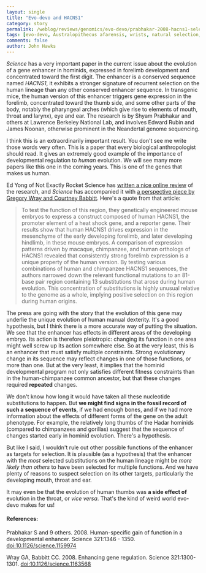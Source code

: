 ```yaml
---
layout: single 
title: "Evo-devo and HACNS1" 
category: story
permalink: /weblog/reviews/genomics/evo-devo/prabhakar-2008-hacns1-selection.html
tags: [evo-devo, Australopithecus afarensis, wrists, natural selection, human-specific substitutions, tool manufacture] 
comments: false 
author: John Hawks 
---
```


<i>Science</i> has a very important paper in the current issue about the evolution of a gene enhancer in hominids, expressed in forelimb development and concentrated toward the first digit. The enhancer is a conserved sequence named <i>HACNS1</i>, it exhibits a stronger signature of recurrent selection on the human lineage than any other conserved enhancer sequence. In transgenic mice, the human version of this enhancer triggers gene expression in the forelimb, concentrated toward the thumb side, and some other parts of the body, notably the pharyngeal arches (which give rise to elements of mouth, throat and larynx), eye and ear. The research is by Shyam Prabhakar and others at Lawrence Berkeley National Lab, and involves Edward Rubin and James Noonan, otherwise prominent in the Neandertal genome sequencing. 

I think this is an extraordinarily important result. You don't see me write those words very often. This is a paper that every biological anthropologist should read. It gives an extremely good example of the importance of developmental regulation to <i>human</i> evolution. We will see many more papers like this one in the coming years. This is one of the genes that makes us human. 

Ed Yong of Not Exactly Rocket Science has <a href="http://scienceblogs.com/notrocketscience/2008/09/did_a_gene_enhancer_humanise_our_thumbs.php">written a nice online review</a> of the research, and <i>Science</i> has accompanied it with <a href="http://dx.doi.org/10.1126/science.1163568">a perspective piece by Gregory Wray and Courtney Babbitt</a>. Here's a quote from that article: 

<blockquote>To test the function of this region, they genetically engineered mouse embryos to express a construct composed of human HACNS1, the promoter element of a heat shock gene, and a reporter gene. Their results show that human HACNS1 drives expression in the mesenchyme of the early developing forelimb, and later developing hindlimb, in these mouse embryos. A comparison of expression patterns driven by macaque, chimpanzee, and human orthologs of HACNS1 revealed that consistently strong forelimb expression is a unique property of the human version. By testing various combinations of human and chimpanzee HACNS1 sequences, the authors narrowed down the relevant functional mutations to an 81-base pair region containing 13 substitutions that arose during human evolution. This concentration of substitutions is highly unusual relative to the genome as a whole, implying positive selection on this region during human origins.</blockquote> 

The press are going with the story that the evolution of this gene may underlie the unique evolution of human manual dexterity. It's a good hypothesis, but I think there is a more accurate way of putting the situation. We see that the enhancer has effects in different areas of the developing embryo. Its action is therefore pleiotropic: changing its function in one area might well screw up its action somewhere else. So at the very least, this is an enhancer that must satisfy multiple constraints. Strong evolutionary change in its sequence may reflect changes in one of those functions, or more than one. But at the very least, it implies that the hominid developmental program not only satisfies different fitness constraints than in the human-chimpanzee common ancestor, but that these changes required <strong>repeated</strong> changes. 

We don't know how long it would have taken all these nucleotide substitutions to happen. But <b>we might find signs in the fossil record of such a sequence of events</b>, if we had enough bones, and if we had more information about the effects of different forms of the gene on the adult phenotype. For example, the relatively long thumbs of the Hadar hominids (compared to chimpanzees and gorillas) suggest that the sequence of changes started early in hominid evolution. There's a hypothesis. 

But like I said, I wouldn't rule out other possible functions of the enhancer as targets for selection. It is plausible (as a hypothesis) that the enhancer with the <i>most</i> selected substitutions on the human lineage might be <i>more likely than others</i> to have been selected for multiple functions. And we have plenty of reasons to suspect selection on its other targets, particularly the developing mouth, throat and ear. 

It may even be that the evolution of human thumbs was <b>a side effect of</b> evolution in the throat, or <i>vice versa</i>. That's the kind of weird world evo-devo makes for us!


<h4>References:</h4>

<p class="cite">Prabhakar S and 9 others. 2008. Human-specific gain of function in a developmental enhancer. Science 321:1346 - 1350. <a href="http://dx.doi.org/10.1126/science.1159974">doi:10.1126/science.1159974</a></p>

<p class="cite">Wray GA, Babbitt CC. 2008. Enhancing gene regulation. Science 321:1300-1301. <a href="http://dx.doi.org/10.1126/science.1163568">doi:10.1126/science.1163568</a></p>



